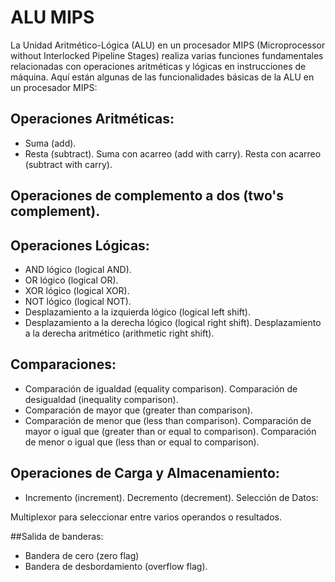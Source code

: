# ALU MIPS

La Unidad Aritmético-Lógica (ALU) en un procesador MIPS (Microprocessor without Interlocked Pipeline Stages) realiza varias funciones fundamentales relacionadas con operaciones aritméticas y lógicas en instrucciones de máquina. Aquí están algunas de las funcionalidades básicas de la ALU en un procesador MIPS:

## Operaciones Aritméticas:

- Suma (add).
- Resta (subtract).
Suma con acarreo (add with carry).
Resta con acarreo (subtract with carry).

## Operaciones de complemento a dos (two's complement).

## Operaciones Lógicas:

- AND lógico (logical AND).
- OR lógico (logical OR).
- XOR lógico (logical XOR).
- NOT lógico (logical NOT).
- Desplazamiento a la izquierda lógico (logical left shift).
- Desplazamiento a la derecha lógico (logical right shift).
Desplazamiento a la derecha aritmético (arithmetic right shift).

## Comparaciones:

- Comparación de igualdad (equality comparison).
Comparación de desigualdad (inequality comparison).
- Comparación de mayor que (greater than comparison).
- Comparación de menor que (less than comparison).
Comparación de mayor o igual que (greater than or equal to comparison).
Comparación de menor o igual que (less than or equal to comparison).

## Operaciones de Carga y Almacenamiento:

- Incremento (increment).
Decremento (decrement).
Selección de Datos:

Multiplexor para seleccionar entre varios operandos o resultados.

##Salida de banderas:

- Bandera de cero (zero flag)
- Bandera de desbordamiento (overflow flag).